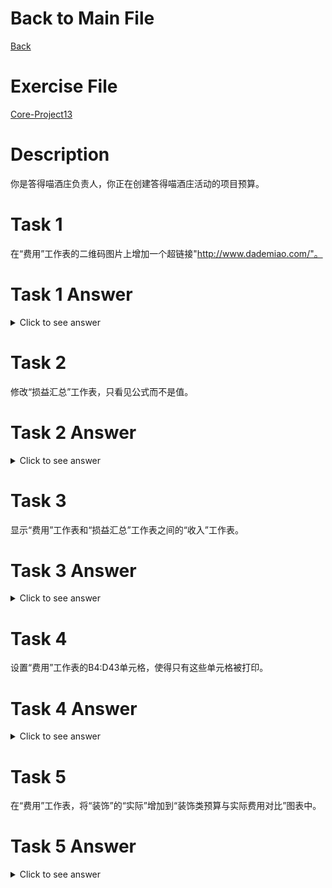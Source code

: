 # Back to Main File
[Back](../README.md)

# Exercise File
[Core-Project13](MOS-Excel2016-Core-Project13.xlsx)

# Description
你是答得喵酒庄负责人，你正在创建答得喵酒庄活动的项目预算。
# Task 1
在“费用”工作表的二维码图片上增加一个超链接"http://www.dademiao.com/"。
# Task 1 Answer
<details>
  <summary>Click to see answer</summary>

![Task1_Answer](Excel2016-Core-Project13-Answer/P13-T1.gif)
</details>

# Task 2
修改“损益汇总”工作表，只看见公式而不是值。
# Task 2 Answer
<details>
  <summary>Click to see answer</summary>

![Task2_Answer](Excel2016-Core-Project13-Answer/P13-T2.gif)
</details>

# Task 3
显示“费用”工作表和“损益汇总”工作表之间的“收入”工作表。
# Task 3 Answer
<details>
  <summary>Click to see answer</summary>

![Task3_Answer](Excel2016-Core-Project13-Answer/P13-T3.gif)
</details>


# Task 4
设置“费用”工作表的B4:D43单元格，使得只有这些单元格被打印。
# Task 4 Answer
<details>
  <summary>Click to see answer</summary>

![Task4_Answer](Excel2016-Core-Project13-Answer/P13-T4.gif)
</details>

# Task 5
在“费用”工作表，将“装饰”的“实际”增加到“装饰类预算与实际费用对比”图表中。
# Task 5 Answer
<details>
  <summary>Click to see answer</summary>

![Task5_Answer](Excel2016-Core-Project13-Answer/P13-T5.gif)
</details>